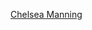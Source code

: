 [Chelsea Manning](https://storage.googleapis.com/c2mtl-media-bucket/2018/05/7cd9c598-24052018_img_6494_@myriambariltessier.jpg)
